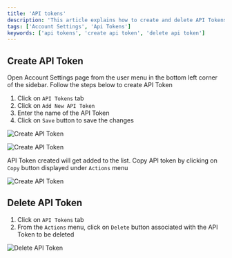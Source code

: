 ```yaml
---
title: 'API tokens'
description: 'This article explains how to create and delete API Tokens.'
tags: ['Account Settings', 'Api Tokens']
keywords: ['api tokens', 'create api token', 'delete api token']
---
```


## Create API Token

Open Account Settings page from the user menu in the bottom left corner of the sidebar. Follow the steps below to create API Token

1. Click on `API Tokens` tab
2. Click on `Add New API Token`
3. Enter the name of the API Token
4. Click on `Save` button to save the changes
 
![Create API Token](/img/v2/account-settings/api-token-1.png)
  
![Create API Token](/img/v2/account-settings/api-token-2.png)
  

API Token created will get added to the list. Copy API token by clicking on `Copy` button displayed under `Actions` menu
  
![Create API Token](/img/v2/account-settings/api-token-3.png)

## Delete API Token

1. Click on `API Tokens` tab
2. From the `Actions` menu, click on `Delete` button associated with the API Token to be deleted

![Delete API Token](/img/v2/account-settings/api-token-4.png)
